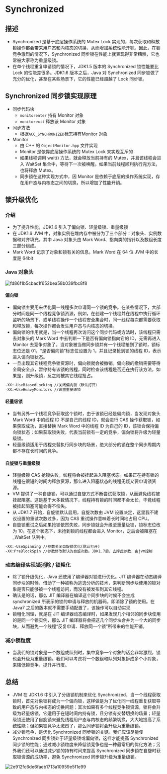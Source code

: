 # Synchronized

## 描述

- Synchronized 是基于底层操作系统的 Mutex Lock 实现的，每次获取和释放锁操作都会带来用户态和内核态的切换，从而增加系统性能开销。因此，在锁竞争激烈的情况下，Synchronized 同步锁在性能上就表现得非常糟糕，它也常被大家称为重量级锁。
- 在单个线程重复申请锁的情况下，JDK1.5 版本的 Synchronized 锁性能要比 Lock 的性能差很多。JDK1.6 版本之后，Java 对 Synchronized 同步锁做了充分的优化，甚至在某些场景下，它的性能已经超越了 Lock 同步锁。

## Synchronized 同步锁实现原理

- 同步代码块
  - `monitorenter` 持有 Monitor 对象
  - `monitorexit` 释放该 Monitor 对象
- 同步方法
  - 根据`ACC_SYNCHRONIZED`标志持有Monitor 对象
- Monitor
  - 由 C++ 的 `ObjectMonitor.hpp` 文件实现
  - Monitor 是依靠底层操作系统的 Mutex Lock 来实现互斥的
  - 如果线程调用 wait() 方法，就会释放当前持有的 Mutex，并且该线程会进入 WaitSet 集合中，等待下一次被唤醒。如果当前线程顺利执行完方法，也将释放 Mutex。
  - 同步锁在这种实现方式中，因 Monitor 是依赖于底层的操作系统实现，存在用户态与内核态之间的切换，所以增加了性能开销。

## 锁升级优化

### 介绍

- 为了提升性能，JDK1.6 引入了偏向锁、轻量级锁、重量级锁
- 在 JDK1.6 JVM 中，对象实例在堆内存中被分为了三个部分：对象头、实例数据和对齐填充。其中 Java 对象头由 Mark Word、指向类的指针以及数组长度三部分组成。
- Mark Word 记录了对象和锁有关的信息。Mark Word 在 64 位 JVM 中的长度是 64bit

### Java 对象头

![fd86f1b5cbac1f652bea58b039fbc8f8](\图片\fd86f1b5cbac1f652bea58b039fbc8f8.jpg)



#### 偏向锁

- 偏向锁主要用来优化同一线程多次申请同一个锁的竞争。在某些情况下，大部分时间是同一个线程竞争锁资源，例如，在创建一个线程并在线程中执行循环监听的场景下，或单线程操作一个线程安全集合时，同一线程每次都需要获取和释放锁，每次操作都会发生用户态与内核态的切换。
- 偏向锁的作用就是，当一个线程再次访问这个同步代码或方法时，该线程只需去对象头的 Mark Word 中去判断一下是否有偏向锁指向它的 ID，无需再进入 Monitor 去竞争对象了。当对象被当做同步锁并有一个线程抢到了锁时，锁标志位还是 01，“是否偏向锁”标志位设置为 1，并且记录抢到锁的线程 ID，表示进入偏向锁状态。
- 一旦出现其它线程竞争锁资源时，偏向锁就会被撤销。偏向锁的撤销需要等待全局安全点，暂停持有该锁的线程，同时检查该线程是否还在执行该方法，如果是，则升级锁，反之则被其它线程抢占。

``` tex
-XX:-UseBiasedLocking //关闭偏向锁（默认打开）
-XX:+UseHeavyMonitors //设置重量级锁
```

#### 轻量级锁

- 当有另外一个线程竞争获取这个锁时，由于该锁已经是偏向锁，当发现对象头 Mark Word 中的线程 ID 不是自己的线程 ID，就会进行 CAS 操作获取锁，如果获取成功，直接替换 Mark Word 中的线程 ID 为自己的 ID，该锁会保持偏向锁状态；如果获取锁失败，代表当前锁有一定的竞争，偏向锁将升级为轻量级锁。
- 轻量级锁适用于线程交替执行同步块的场景，绝大部分的锁在整个同步周期内都不存在长时间的竞争。

#### 自旋锁与重量级锁

- 轻量级锁 CAS 抢锁失败，线程将会被挂起进入阻塞状态。如果正在持有锁的线程在很短的时间内释放资源，那么进入阻塞状态的线程无疑又要申请锁资源。
- VM 提供了一种自旋锁，可以通过自旋方式不断尝试获取锁，从而避免线程被挂起阻塞。这是基于大多数情况下，线程持有锁的时间都不会太长，毕竟线程被挂起阻塞可能会得不偿失。
- 从 JDK1.7 开始，自旋锁默认启用，自旋次数由 JVM 设置决定，这里我不建议设置的重试次数过多，因为 CAS 重试操作意味着长时间地占用 CPU。
- 自旋锁重试之后如果抢锁依然失败，同步锁就会升级至重量级锁，锁标志位改为 10。在这个状态下，未抢到锁的线程都会进入 Monitor，之后会被阻塞在 _WaitSet 队列中。

``` tex
-XX:-UseSpinning //参数关闭自旋锁优化(默认打开) 
-XX:PreBlockSpin //参数修改默认的自旋次数。JDK1.7后，去掉此参数，由jvm控制
```

### 动态编译实现锁消除 / 锁粗化

- 除了锁升级优化，Java 还使用了编译器对锁进行优化。JIT 编译器在动态编译同步块的时候，借助了一种被称为逃逸分析的技术，来判断同步块使用的锁对象是否只能够被一个线程访问，而没有被发布到其它线程。
- 确认是的话，那么 JIT 编译器在编译这个同步块的时候不会生成 synchronized 所表示的锁的申请与释放的机器码，即消除了锁的使用。在 Java7 之后的版本就不需要手动配置了，该操作可以自动实现
- 锁粗化同理，就是在 JIT 编译器动态编译时，如果发现几个相邻的同步块使用的是同一个锁实例，那么 JIT 编译器将会把这几个同步块合并为一个大的同步块，从而避免一个线程“反复申请、释放同一个锁“所带来的性能开销。

### 减小锁粒度

- 当我们的锁对象是一个数组或队列时，集中竞争一个对象的话会非常激烈，锁也会升级为重量级锁。我们可以考虑将一个数组和队列对象拆成多个小对象，来降低锁竞争，提升并行度。

## 总结

- JVM 在 JDK1.6 中引入了分级锁机制来优化 Synchronized，当一个线程获取锁时，首先对象锁将成为一个偏向锁，这样做是为了优化同一线程重复获取导致的用户态与内核态的切换问题；其次如果有多个线程竞争锁资源，锁将会升级为轻量级锁，它适用于在短时间内持有锁，且分锁有交替切换的场景；轻量级锁还使用了自旋锁来避免线程用户态与内核态的频繁切换，大大地提高了系统性能；但如果锁竞争太激烈了，那么同步锁将会升级为重量级锁。
- 减少锁竞争，是优化 Synchronized 同步锁的关键。我们应该尽量使 Synchronized 同步锁处于轻量级锁或偏向锁，这样才能提高 Synchronized 同步锁的性能；通过减小锁粒度来降低锁竞争也是一种最常用的优化方法；另外我们还可以通过减少锁的持有时间来提高 Synchronized 同步锁在自旋时获取锁资源的成功率，避免 Synchronized 同步锁升级为重量级锁。

![2e912fc6de6faeb1713a10959e5f1e99](\图片\2e912fc6de6faeb1713a10959e5f1e99.png)
